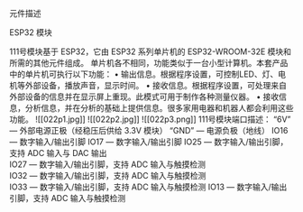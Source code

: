 元件描述

ESP32 模块

111号模块基于 ESP32，它由 ESP32 系列单片机的 ESP32-WROOM-32E 模块和所需的其他元件组成。
单片机各不相同，功能类似于一台小型计算机。本套产品中的单片机可执行以下功能：
• 输出信息。根据程序设置，可控制LED、灯、电机等外部设备，播放声音，显示时间。
• 接收信息。根据程序设置，可处理来自外部设备的信息并在显示屏上重现。此模式可用于制作各种测量仪器。
• 接收信息，分析信息，并在分析的基础上提供信息。很多家用电器和机器人都会利用这些功能。
![[022p1.jpg]]
![[022p2.jpg]]
![[022p3.png]]
111号模块端口描述：
“6V” — 外部电源正极（经稳压后供给 3.3V 模块）
“GND” — 电源负极（地线）
IO16 — 数字输入/输出引脚
IO17 — 数字输入/输出引脚
IO25 — 数字输入/输出引脚，支持 ADC 输入与 DAC 输出  
IO27 — 数字输入/输出引脚，支持 ADC 输入与触摸检测  
IO32 — 数字输入/输出引脚，支持 ADC 输入与触摸检测  
IO33 — 数字输入/输出引脚，支持 ADC 输入与触摸检测 
IO13 — 数字输入/输出引脚，支持 ADC 输入与触摸检测